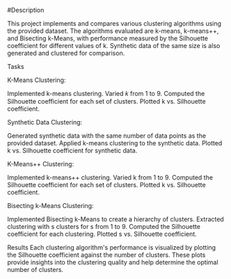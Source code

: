 #Description

This project implements and compares various clustering algorithms using the provided dataset. The algorithms evaluated are k-means, k-means++, and Bisecting k-Means, with performance measured by the Silhouette coefficient for different values of k. Synthetic data of the same size is also generated and clustered for comparison.

Tasks

K-Means Clustering:

Implemented k-means clustering.
Varied 𝑘 from 1 to 9.
Computed the Silhouette coefficient for each set of clusters.
Plotted k vs. Silhouette coefficient.


Synthetic Data Clustering:

Generated synthetic data with the same number of data points as the provided dataset.
Applied k-means clustering to the synthetic data.
Plotted k vs. Silhouette coefficient for synthetic data.


K-Means++ Clustering:

Implemented k-means++ clustering.
Varied k from 1 to 9.
Computed the Silhouette coefficient for each set of clusters.
Plotted k vs. Silhouette coefficient.


Bisecting k-Means Clustering:

Implemented Bisecting k-Means to create a hierarchy of clusters.
Extracted clustering with s clusters for s from 1 to 9.
Computed the Silhouette coefficient for each clustering.
Plotted s vs. Silhouette coefficient.


Results
Each clustering algorithm's performance is visualized by plotting the Silhouette coefficient against the number of clusters. These plots provide insights into the clustering quality and help determine the optimal number of clusters.


